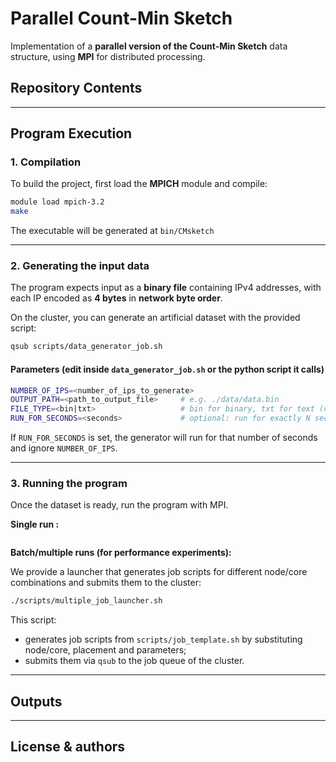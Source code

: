 # Parallel Count-Min Sketch
Implementation of a **parallel version of the Count-Min Sketch** data structure, using **MPI** for distributed processing.
## Repository Contents
---

## Program Execution

### 1. Compilation

To build the project, first load the **MPICH** module and compile:

```bash
module load mpich-3.2
make
```

The executable will be generated at `bin/CMsketch`

---

### 2. Generating the input data

The program expects input as a **binary file** containing IPv4 addresses, with each IP encoded as **4 bytes** in **network byte order**.

On the cluster, you can generate an artificial dataset with the provided script:

```bash
qsub scripts/data_generator_job.sh
```

#### Parameters (edit inside `data_generator_job.sh` or the python script it calls)

```bash
NUMBER_OF_IPS=<number_of_ips_to_generate>
OUTPUT_PATH=<path_to_output_file>     # e.g. ./data/data.bin
FILE_TYPE=<bin|txt>                   # bin for binary, txt for text (one IP per line)
RUN_FOR_SECONDS=<seconds>             # optional: run for exactly N seconds (overrides NUMBER_OF_IPS)
```

If `RUN_FOR_SECONDS` is set, the generator will run for that number of seconds and ignore `NUMBER_OF_IPS`.

---

### 3. Running the program

Once the dataset is ready, run the program with MPI.

**Single run :**

```bash

```

**Batch/multiple runs (for performance experiments):**

We provide a launcher that generates job scripts for different node/core combinations and submits them to the cluster:

```bash
./scripts/multiple_job_launcher.sh
```

This script:
- generates job scripts from `scripts/job_template.sh` by substituting node/core, placement and parameters;
- submits them via `qsub` to the job queue of the cluster.

---
## Outputs
---
## License & authors